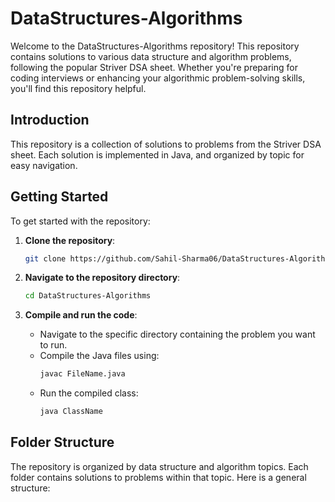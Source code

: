 # DataStructures-Algorithms

Welcome to the DataStructures-Algorithms repository! This repository contains solutions to various data structure and algorithm problems, following the popular Striver DSA sheet. Whether you're preparing for coding interviews or enhancing your algorithmic problem-solving skills, you'll find this repository helpful.

## Introduction

This repository is a collection of solutions to problems from the Striver DSA sheet. Each solution is implemented in Java, and organized by topic for easy navigation.

## Getting Started

To get started with the repository:

1. **Clone the repository**:
    ```sh
    git clone https://github.com/Sahil-Sharma06/DataStructures-Algorithms.git
    ```
2. **Navigate to the repository directory**:
    ```sh
    cd DataStructures-Algorithms
    ```

3. **Compile and run the code**:
    - Navigate to the specific directory containing the problem you want to run.
    - Compile the Java files using:
      ```sh
      javac FileName.java
      ```
    - Run the compiled class:
      ```sh
      java ClassName
      ```

## Folder Structure

The repository is organized by data structure and algorithm topics. Each folder contains solutions to problems within that topic. Here is a general structure:

